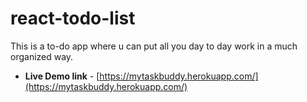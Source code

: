 # react-todo-list
This is a to-do app where u can put all you day to day work in a much organized way.

* **Live Demo link** - [https://mytaskbuddy.herokuapp.com/](https://mytaskbuddy.herokuapp.com/)
